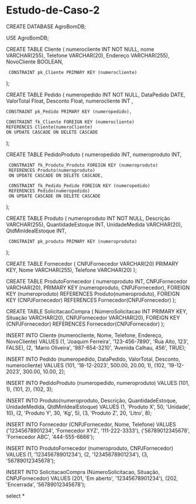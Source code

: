 # Estudo-de-Caso-2
CREATE DATABASE AgroBomDB;

USE AgroBomDB;

CREATE TABLE Cliente (
    numerocliente INT NOT NULL,
    nome VARCHAR(255),
    Telefone VARCHAR(20),
    Endereço VARCHAR(255),
    NovoCliente BOOLEAN,
     
     CONSTRAINT pk_Cliente PRIMARY KEY (numerocliente)
);

CREATE TABLE Pedido (
    numeropedido INT NOT NULL,
    DataPedido DATE,
    ValorTotal Float,
    Desconto Float,
    numerocliente INT ,
    
    CONSTRAINT pk_Pedido PRIMARY KEY (numeropedido),
    
    CONSTRAINT fk_Cliente FOREIGN KEY (numerocliente)
    REFERENCES Cliente(numeroCliente)
    ON UPDATE CASCADE ON DELETE CASCADE
);

CREATE TABLE PedidoProduto (
    numeropedido INT,
    numeroproduto INT,
     
     CONSTRAINT fk_Produto_Produto FOREIGN KEY (numeroproduto) 
     REFERENCES Produto(numeroproduto) 
     ON UPDATE CASCADE ON DELETE CASCADE,
     
     CONSTRAINT fk_Pedido_Pedido FOREIGN KEY (numeropedido) 
     REFERENCES Pedido(numeropedido)
     ON UPDATE CASCADE ON DELETE CASCADE
);

CREATE TABLE Produto (
    numeroproduto INT NOT NULL,
    Descrição VARCHAR(255),
    QuantidadeEstoque INT,
    UnidadeMedida VARCHAR(20),
    QtdMinIdealEstoque INT,
    
     CONSTRAINT pk_produto PRIMARY KEY (numeroproduto)
);

CREATE TABLE Fornecedor (
    CNPJFornecedor VARCHAR(20) PRIMARY KEY,
    Nome VARCHAR(255),
    Telefone VARCHAR(20)
);

CREATE TABLE ProdutoFornecedor (
    numeroproduto INT,
    CNPJFornecedor VARCHAR(20),
    PRIMARY KEY (numeroproduto, CNPJFornecedor),
    FOREIGN KEY (numeroproduto) REFERENCES Produto(numeroproduto),
    FOREIGN KEY (CNPJFornecedor) REFERENCES Fornecedor(CNPJFornecedor)
);

CREATE TABLE SolicitacaoCompra (
    NúmeroSolicitacao INT PRIMARY KEY,
    Situação VARCHAR(20),
    CNPJFornecedor VARCHAR(20),
    FOREIGN KEY (CNPJFornecedor) REFERENCES Fornecedor(CNPJFornecedor)
);

INSERT INTO Cliente (numerocliente, Nome, Telefone, Endereço, NovoCliente)
VALUES (1, 'Joaquim Ferreira', '123-456-7890', 'Rua Alto, 123', FALSE),
       (2, 'Mario Oliveira', '987-654-3210', 'Avenida Calhau, 456', TRUE);

INSERT INTO Pedido (numeropedido, DataPedido, ValorTotal, Desconto, numerocliente)
VALUES (101, '18-12-2023', 500.00, 20.00, 1),
       (102, '19-12-2023', 300.00, 10.00, 2);


INSERT INTO PedidoProduto (numeropedido, numeroproduto)
VALUES (101, 1),
       (101, 2),
       (102, 3);

INSERT INTO Produto(numeroproduto, Descrição, QuantidadeEstoque, UnidadeMedida, QtdMinIdealEstoque)
VALUES (1, 'Produto X', 50, 'Unidade', 10),
       (2, 'Produto Y', 30, 'Kg', 5),
       (3, 'Produto Z', 20, 'Litro', 8);

INSERT INTO Fornecedor (CNPJFornecedor, Nome, Telefone)
VALUES ('12345678901234', 'Fornecedor XYZ', '111-222-3333'),
       ('56789012345678', 'Fornecedor ABC', '444-555-6666');

INSERT INTO ProdutoFornecedor (numeroproduto, CNPJFornecedor)
VALUES (1, '12345678901234'),
       (2, '12345678901234'),
       (3, '56789012345678');

INSERT INTO SolicitacaoCompra (NúmeroSolicitacao, Situação, CNPJFornecedor)
VALUES (201, 'Em aberto', '12345678901234'),
       (202, 'Encerrada', '56789012345678');

select * 
